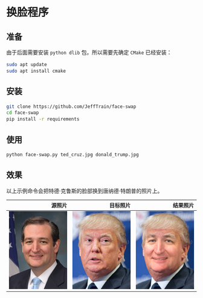 换脸程序
====

## 准备

由于后面需要安装 `python dlib` 包，所以需要先确定 `CMake` 已经安装：

```bash
sudo apt update
sudo apt install cmake
```

## 安装
```bash
git clone https://github.com/JeffTrain/face-swap
cd face-swap
pip install -r requirements
```

## 使用
```bash
python face-swap.py ted_cruz.jpg donald_trump.jpg
```

## 效果
以上示例命令会把特德·克鲁斯的脸部换到唐纳德·特朗普的照片上。

|源照片|目标照片|结果照片|
|-----:|-------:|-------:|
|![特德·克鲁斯](./ted_cruz.jpg)|![唐纳德·特朗普](./donald_trump.jpg)|![结果照片](./result.jpg)|
